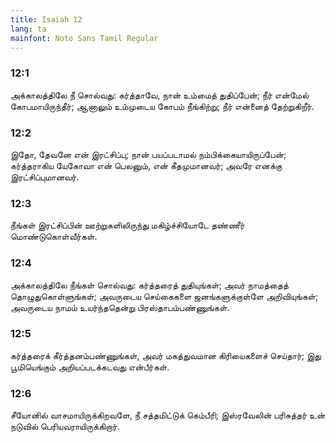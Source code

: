 ```yaml
---
title: Isaiah 12
lang: ta
mainfont: Noto Sans Tamil Regular
---
```


###  12:1

அக்காலத்திலே நீ சொல்வது: கர்த்தாவே, நான் உம்மைத் துதிப்பேன்; நீர் என்மேல் கோபமாயிருந்தீர்; ஆனாலும் உம்முடைய கோபம் நீங்கிற்று; நீர் என்னைத் தேற்றுகிறீர்.

###  12:2

இதோ, தேவனே என் இரட்சிப்பு; நான் பயப்படாமல் நம்பிக்கையாயிருப்பேன்; கர்த்தராகிய யேகோவா என் பெலனும், என் கீதமுமானவர்; அவரே எனக்கு இரட்சிப்புமானவர்.

###  12:3

நீங்கள் இரட்சிப்பின் ஊற்றுகளிலிருந்து மகிழ்ச்சியோடே தண்ணீர் மொண்டுகொள்வீர்கள்.

###  12:4

அக்காலத்திலே நீங்கள் சொல்வது: கர்த்தரைத் துதியுங்கள்; அவர் நாமத்தைத் தொழுதுகொள்ளுங்கள்; அவருடைய செய்கைகளை ஜனங்களுக்குள்ளே அறிவியுங்கள்; அவருடைய நாமம் உயர்ந்ததென்று பிரஸ்தாபம்பண்ணுங்கள்.

###  12:5

கர்த்தரைக் கீர்த்தனம்பண்ணுங்கள், அவர் மகத்துவமான கிரியைகளைச் செய்தார்; இது பூமியெங்கும் அறியப்படக்கடவது என்பீர்கள்.

###  12:6

சீயோனில் வாசமாயிருக்கிறவளே, நீ சத்தமிட்டுக் கெம்பீரி; இஸ்ரவேலின் பரிசுத்தர் உன் நடுவில் பெரியவராயிருக்கிறார்.

